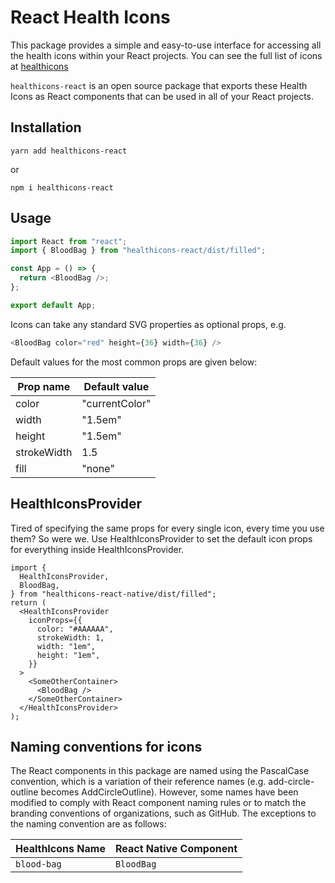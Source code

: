 # React Health Icons

This package provides a simple and easy-to-use interface for accessing all the health icons within your React projects. You can see the full list of icons at [healthicons](https://healthicons.org/)

`healthicons-react` is an open source package that exports these Health Icons as React components that can be used in all of your React projects.

## Installation

```
yarn add healthicons-react
```

or

```
npm i healthicons-react
```

## Usage

```javascript
import React from "react";
import { BloodBag } from "healthicons-react/dist/filled";

const App = () => {
  return <BloodBag />;
};

export default App;
```

Icons can take any standard SVG properties as optional props, e.g.

```javascript
<BloodBag color="red" height={36} width={36} />
```

Default values for the most common props are given below:

| Prop name   | Default value  |
| ----------- | -------------- |
| color       | "currentColor" |
| width       | "1.5em"        |
| height      | "1.5em"        |
| strokeWidth | 1.5            |
| fill        | "none"         |

## HealthIconsProvider

Tired of specifying the same props for every single icon, every time you use them? So were we. Use HealthIconsProvider to set the default icon props for everything inside HealthIconsProvider.

```tsx
import {
  HealthIconsProvider,
  BloodBag,
} from "healthicons-react-native/dist/filled";
return (
  <HealthIconsProvider
    iconProps={{
      color: "#AAAAAA",
      strokeWidth: 1,
      width: "1em",
      height: "1em",
    }}
  >
    <SomeOtherContainer>
      <BloodBag />
    </SomeOtherContainer>
  </HealthIconsProvider>
);
```

## Naming conventions for icons

The React components in this package are named using the PascalCase convention, which is a variation of their reference names (e.g. add-circle-outline becomes AddCircleOutline). However, some names have been modified to comply with React component naming rules or to match the branding conventions of organizations, such as GitHub. The exceptions to the naming convention are as follows:

| HealthIcons Name | React Native Component |
| ---------------- | ---------------------- |
| `blood-bag`      | `BloodBag`             |
